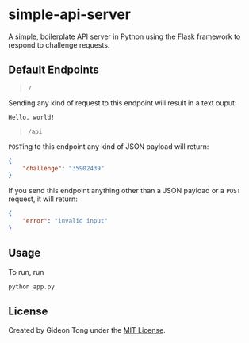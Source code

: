 # simple-api-server

A simple, boilerplate API server in Python using the Flask framework to respond to challenge requests.

## Default Endpoints

> `/`

Sending any kind of request to this endpoint will result in a text ouput:

```md
Hello, world!
```

> `/api`

`POST`ing to this endpoint any kind of JSON payload will return:

```json
{
    "challenge": "35902439"
}
```

If you send this endpoint anything other than a JSON payload or a `POST` request, it will return:

```json
{
    "error": "invalid input"
}
```

## Usage

To run, run

```bash
python app.py
```

## License

Created by Gideon Tong under the [MIT License](LICENSE.md).
